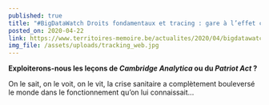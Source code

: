 ```yaml
---
published: true
title: "#BigDataWatch Droits fondamentaux et tracing : gare à l’effet cliquet"
posted_on: 2020-04-22
link: https://www.territoires-memoire.be/actualites/2020/04/bigdatawatch-droits-fondamentaux-et-tracing-gare-a-l-effet-cliquet/
img_file: /assets/uploads/tracking_web.jpg
---
```

**Exploiterons-nous les leçons de *Cambridge Analytica* ou du *Patriot Act* ?**

On le sait, on le voit, on le vit, la crise sanitaire a complètement bouleversé le monde dans le fonctionnement qu’on lui connaissait...
